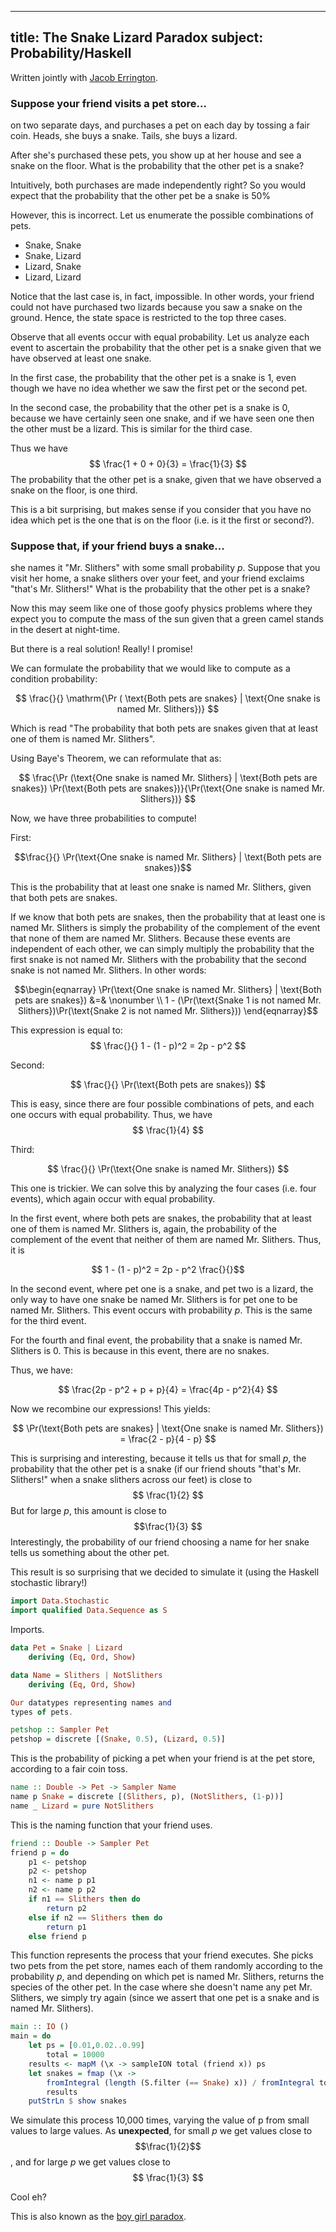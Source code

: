 -----
title: The Snake Lizard Paradox
subject: Probability/Haskell
-----

Written jointly with [Jacob Errington](https://jerrington.me).

### Suppose your friend visits a pet store...

on two separate days,
and purchases a pet on each day by tossing a fair coin.
Heads, she buys a snake. Tails, she buys a lizard.

After she's purchased these pets, you show up at her
house and see a snake on the floor. What is the probability
that the other pet is a snake?

Intuitively, both purchases are made independently right?
So you would expect that the probability that the other
pet be a snake is 50%

However, this is incorrect. Let us enumerate the possible
combinations of pets.

* Snake, Snake
* Snake, Lizard
* Lizard, Snake
* Lizard, Lizard

Notice that the last case is, in fact, impossible. In other words,
your friend could not have purchased two lizards because you
saw a snake on the ground. Hence, the state space is restricted
to the top three cases.

Observe that all events occur with equal probability. Let us
analyze each event to ascertain the probability that the
other pet is a snake given that we have observed at least
one snake.

In the first case, the probability that the other pet is a
snake is 1, even though we have no idea whether we saw the
first pet or the second pet.

In the second case, the probability that the other pet is a
snake is 0, because we have certainly seen one snake, and
if we have seen one then the other must be a lizard. This
is similar for the third case.

Thus we have $$ \frac{1 + 0 + 0}{3} = \frac{1}{3} $$ The probability
that the other pet is a snake, given that we have
observed a snake on the floor, is one third.

This is a bit surprising, but makes sense if you consider
that you have no idea which pet is the one that is
on the floor (i.e. is it the first or second?).

### Suppose that, if your friend buys a snake...

she names it "Mr. Slithers" with some small probability
*p*. Suppose that you visit her home, a snake slithers
over your feet, and your friend exclaims "that's Mr. Slithers!"
What is the probability that the other pet is a snake?

Now this may seem like one of those goofy physics problems
where they expect you to compute the mass of the sun given
that a green camel stands in the desert at night-time.

But there is a real solution! Really! I promise!

We can formulate the probability that we would like to
compute as a condition probability:

$$ \frac{}{} \mathrm{\Pr ( \text{Both pets are snakes} | \text{One snake is named Mr. Slithers})} $$

Which is read "The probability that both pets are snakes given that
at least one of them is named Mr. Slithers".

Using Baye's Theorem, we can reformulate that as:

$$ \frac{\Pr (\text{One snake is named Mr. Slithers} | \text{Both pets are snakes})
    \Pr(\text{Both pets are snakes})}{\Pr(\text{One snake is named Mr. Slithers})} $$

Now, we have three probabilities to compute!

First: 

$$\frac{}{} \Pr(\text{One snake is named Mr. Slithers} | \text{Both pets are snakes})$$

This is the probability that at least one snake is named Mr. Slithers, given
that both pets are snakes.

If we know that both pets are snakes, then the probability that at least one is
named Mr. Slithers is simply the probability of the complement of the event
that none of them are named Mr. Slithers. Because these events are independent
of each other, we can simply multiply the probability that the first snake
is not named Mr. Slithers with the probability that the second snake
is not named Mr. Slithers. In other words:

$$\begin{eqnarray}
    \Pr(\text{One snake is named Mr. Slithers} | \text{Both pets are snakes}) &=& \nonumber \\
    1 - (\Pr(\text{Snake 1 is not named Mr. Slithers})\Pr(\text{Snake 2 is not named Mr. Slithers}))
\end{eqnarray}$$

This expression is equal to: $$ \frac{}{} 1 - (1 - p)^2 = 2p - p^2 $$

Second:

$$ \frac{}{} \Pr(\text{Both pets are snakes}) $$

This is easy,
since there are four possible combinations of pets, and each one occurs with
equal probability. Thus, we have $$ \frac{1}{4} $$

Third: 

$$ \frac{}{} \Pr(\text{One snake is named Mr. Slithers}) $$

This one is trickier.
We can solve this by analyzing the four cases (i.e. four events), which again
occur with equal probability.

In the first event, where both pets are snakes, the probability that at least
one of them is named Mr. Slithers is, again, the probability of the complement
of the event that neither of them are named Mr. Slithers. Thus, it is

$$ 1 - (1 - p)^2 = 2p - p^2 \frac{}{}$$

In the second event, where pet one is a snake, and pet two is a lizard,
the only way to have one snake be named Mr. Slithers is for
pet one to be named Mr. Slithers. This event occurs with probability *p*.
This is the same for the third event.

For the fourth and final event, the probability that a snake is named
Mr. Slithers is 0. This is because in this event, there are no snakes.

Thus, we have: 

$$ \frac{2p - p^2 + p + p}{4} = \frac{4p - p^2}{4} $$

Now we recombine our expressions! This yields:

$$ \Pr(\text{Both pets are snakes} | \text{One snake is named Mr. Slithers})
= \frac{2 - p}{4 - p} $$

This is surprising and interesting, because it tells us that for
small *p*, the probability that the other pet is a snake
(if our friend shouts "that's Mr. Slithers!" when a snake
slithers across our feet) is close to $$ \frac{1}{2} $$ But for
large *p*, this amount is close to $$\frac{1}{3} $$
Interestingly, the probability of our friend choosing a name
for her snake tells us something about the other pet.

This result is so surprising that we decided to simulate it
(using the Haskell stochastic library!)

```haskell
import Data.Stochastic
import qualified Data.Sequence as S
```

Imports.

```haskell
data Pet = Snake | Lizard
    deriving (Eq, Ord, Show)

data Name = Slithers | NotSlithers
    deriving (Eq, Ord, Show)

Our datatypes representing names and
types of pets.
```

```haskell
petshop :: Sampler Pet
petshop = discrete [(Snake, 0.5), (Lizard, 0.5)]
```

This is the probability of picking a
pet when your friend is at the pet store,
according to a fair coin toss.

```haskell
name :: Double -> Pet -> Sampler Name
name p Snake = discrete [(Slithers, p), (NotSlithers, (1-p))]
name _ Lizard = pure NotSlithers
```

This is the naming function that your
friend uses.

```haskell
friend :: Double -> Sampler Pet
friend p = do
    p1 <- petshop
    p2 <- petshop
    n1 <- name p p1
    n2 <- name p p2
    if n1 == Slithers then do
        return p2
    else if n2 == Slithers then do
        return p1
    else friend p
```

This function represents the process
that your friend executes. She picks
two pets from the pet store, names
each of them randomly according to the
probability *p*, and depending on
which pet is named Mr. Slithers,
returns the species of the other pet.
In the case where she doesn't name
any pet Mr. Slithers, we simply try
again (since we assert that one pet is
a snake and is named Mr. Slithers).

```haskell
main :: IO ()
main = do
    let ps = [0.01,0.02..0.99]
        total = 10000
    results <- mapM (\x -> sampleION total (friend x)) ps
    let snakes = fmap (\x -> 
        fromIntegral (length (S.filter (== Snake) x)) / fromIntegral total) 
        results
    putStrLn $ show snakes
```

We simulate this process 10,000 times,
varying the value of p from small values
to large values. As **unexpected**, for
small *p* we get values close to $$\frac{1}{2}$$,
and for large *p* we get values close to
$$ \frac{1}{3} $$

Cool eh?

This is also known as the [boy girl paradox](https://en.wikipedia.org/wiki/Boy_or_Girl_paradox).
